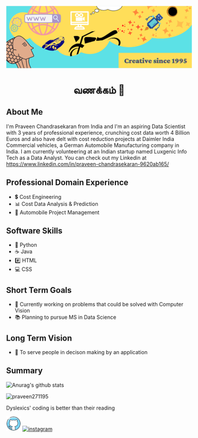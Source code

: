 ![Data Science and Engineering](https://github.com/Praveen271195/Praveen271195/blob/main/My%20banner.PNG)

<h1 align="center">வணக்கம் 🙏</h1>

## About Me

I'm Praveen Chandrasekaran from India and I'm an aspiring Data Scientist with 3 years of professional experience, crunching cost data worth 4 Billion Euros and also have delt with cost reduction projects at Daimler India Commercial vehicles, a German Automobile Manufacturing company in India. I am currently volunteering at an Indian startup named Luxgenic Info Tech as a Data Analyst. You can check out my Linkedin at https://www.linkedin.com/in/praveen-chandrasekaran-9620ab165/

## Professional Domain Experience

- 💲 Cost Engineering
- 📊 Cost Data Analysis & Prediction
- 🚛 Automobile Project Management

## Software Skills

- 🐍 Python 
- ☕ Java
- #️⃣ HTML 
- 💻 CSS

## Short Term Goals

- 🎦 Currently working on problems that could be solved with Computer Vision
- 📚 Planning to pursue MS in Data Science 

## Long Term Vision

- 🎯 To serve people in decison making by an application

## Summary

![Anurag's github stats](https://github-readme-stats.vercel.app/api?username=Praveen271195)

<p align="left"> <img src="https://komarev.com/ghpvc/?username=praveen271195&label=Profile%20views&color=0e75b6&style=flat" alt="praveen271195" /> </p>

Dyslexics' coding is better than their reading

[<img src='https://github.com/Praveen271195/Praveen271195/blob/main/logo_github.png' alt='github' height='40'>](https://github.com/Praveen271195)  [<img src='https://cdn.jsdelivr.net/npm/simple-icons@3.0.1/icons/instagram.svg' alt='instagram' height='40'>](https://www.instagram.com/chandrasekaran_praveen/)  
 
